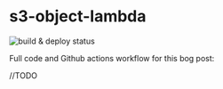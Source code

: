 # s3-object-lambda

![build & deploy status](https://github.com/ziedbentahar/s3-object-lambda-sample/actions/workflows/main-pipeline.yml/badge.svg)

Full code and Github actions workflow for this bog post:

//TODO

